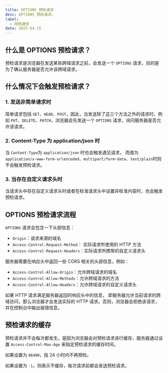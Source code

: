 ```yaml
---
title: OPTIONS 预检请求
desc: OPTIONS 预检请求。
label:
  - 网络通信
date: 2025-04-15
---
```


## 什么是 OPTIONS 预检请求？

预检请求是浏览器在发送某些跨域请求之前，会发送一个 `OPTIONS` 请求，目的是为了确认服务器是否允许该跨域请求。

## 什么情况下会触发预检请求？

### 1. 发送非简单请求时

简单请求包括 `GET`、`HEAD`、`POST`，因此，当发送除了这三个方法之外的请求时，例如 `PUT`、`DELETE`、`PATCH`，浏览器会先发送一个 `OPTIONS` 请求，询问服务器是否允许该请求。

### 2. Content-Type 为 application/json 时

当 `Content-Type`为 `application/json` 时也会触发遇见请求， 而值为 `application/x-www-form-urlencoded`、`multipart/form-data`、`text/plain`时则不会触发预检请求。

### 3. 当存在自定义请求头时

当请求头中存在自定义请求头时或者在标准请求头中设置非标准内容时，也会触发预检请求。

## OPTIONS 预检请求流程

`OPTIONS` 请求会包含一下头部信息：

- `Origin`：请求来源的域名
- `Access-Control-Request-Method`： 实际请求所使用的 HTTP 方法
- `Access-Control-Request-Headers`：实际请求所携带的自定义请求头

服务器需要在响应头中返回一些 CORS 相关的头部信息，例如：

- `Access-Control-Allow-Origin`：允许跨域请求的域名
- `Access-Control-Allow-Methods`：允许跨域请求的方法
- `Access-Control-Allow-Headers`：允许跨域请求的自定义请求头

如果 HTTP 请求满足服务器返回的响应头中的信息， 即服务器允许当前请求的跨域访问，那么浏览器才会发送实际的 HTTP 请求。否则，浏览器会拒绝该请求，并在控制台中输出报错信息。

## 预检请求的缓存

预检请求并不会每次都发生，是因为浏览器会对预检请求进行缓存，服务器通过设置 `Access-Control-Max-Age` 来指定预检请求的缓存时间。

如果设置为 `86400`，指 24 小时内不再预检。

如果设置为 `-1`，则表示不缓存，每次请求前都会发送预检请求。
